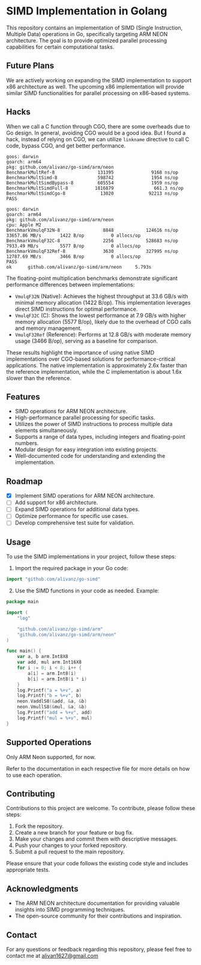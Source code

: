 # SIMD Implementation in Golang

This repository contains an implementation of SIMD (Single Instruction, Multiple Data) operations in Go, specifically targeting ARM NEON architecture. The goal is to provide optimized parallel processing capabilities for certain computational tasks.

## Future Plans

We are actively working on expanding the SIMD implementation to support x86 architecture as well. The upcoming x86 implementation will provide similar SIMD functionalities for parallel processing on x86-based systems.

## Hacks

When we call a C function through CGO, there are some overheads due to Go design.
In general, avoiding CGO would be a good idea.
But I found a hack, instead of relying on CGO, we can utilize `linkname` directive to call C code, bypass CGO, and get better performance.

```
goos: darwin
goarch: arm64
pkg: github.com/alivanz/go-simd/arm/neon
BenchmarkMultRef-8                131395              9168 ns/op
BenchmarkMultSimd-8               598742              1954 ns/op
BenchmarkMultSimdBypass-8         605554              1959 ns/op
BenchmarkMultSimdFull-8          1816879               661.3 ns/op
BenchmarkMultSimdCgo-8             13020             92213 ns/op
PASS
```

```
goos: darwin
goarch: arm64
pkg: github.com/alivanz/go-simd/arm/neon
cpu: Apple M2
BenchmarkVmulqF32N-8                8848            124616 ns/op        33657.86 MB/s       1422 B/op          0 allocs/op
BenchmarkVmulqF32C-8                2256            528683 ns/op        7933.49 MB/s        5577 B/op          0 allocs/op
BenchmarkVmulqF32Ref-8              3630            327995 ns/op        12787.69 MB/s       3466 B/op          0 allocs/op
PASS
ok      github.com/alivanz/go-simd/arm/neon     5.793s
```

The floating-point multiplication benchmarks demonstrate significant performance differences between implementations:

- `VmulqF32N` (Native): Achieves the highest throughput at 33.6 GB/s with minimal memory allocation (1422 B/op). This implementation leverages direct SIMD instructions for optimal performance.
- `VmulqF32C` (C): Shows the lowest performance at 7.9 GB/s with higher memory allocation (5577 B/op), likely due to the overhead of CGO calls and memory management.
- `VmulqF32Ref` (Reference): Performs at 12.8 GB/s with moderate memory usage (3466 B/op), serving as a baseline for comparison.

These results highlight the importance of using native SIMD implementations over CGO-based solutions for performance-critical applications. The native implementation is approximately 2.6x faster than the reference implementation, while the C implementation is about 1.6x slower than the reference.

## Features

- SIMD operations for ARM NEON architecture.
- High-performance parallel processing for specific tasks.
- Utilizes the power of SIMD instructions to process multiple data elements simultaneously.
- Supports a range of data types, including integers and floating-point numbers.
- Modular design for easy integration into existing projects.
- Well-documented code for understanding and extending the implementation.

## Roadmap

- [x] Implement SIMD operations for ARM NEON architecture.
- [ ] Add support for x86 architecture.
- [ ] Expand SIMD operations for additional data types.
- [ ] Optimize performance for specific use cases.
- [ ] Develop comprehensive test suite for validation.

## Usage

To use the SIMD implementations in your project, follow these steps:

1. Import the required package in your Go code:

```go
import "github.com/alivanz/go-simd"
```

2. Use the SIMD functions in your code as needed. Example:

```go
package main

import (
	"log"

	"github.com/alivanz/go-simd/arm"
	"github.com/alivanz/go-simd/arm/neon"
)

func main() {
	var a, b arm.Int8X8
	var add, mul arm.Int16X8
	for i := 0; i < 8; i++ {
		a[i] = arm.Int8(i)
		b[i] = arm.Int8(i * i)
	}
	log.Printf("a = %+v", a)
	log.Printf("b = %+v", b)
	neon.VaddlS8(&add, &a, &b)
	neon.VmullS8(&mul, &a, &b)
	log.Printf("add = %+v", add)
	log.Printf("mul = %+v", mul)
}

```

## Supported Operations

Only ARM Neon supported, for now.

Refer to the documentation in each respective file for more details on how to use each operation.

## Contributing

Contributions to this project are welcome. To contribute, please follow these steps:

1. Fork the repository.
2. Create a new branch for your feature or bug fix.
3. Make your changes and commit them with descriptive messages.
4. Push your changes to your forked repository.
5. Submit a pull request to the main repository.

Please ensure that your code follows the existing code style and includes appropriate tests.

## Acknowledgments

- The ARM NEON architecture documentation for providing valuable insights into SIMD programming techniques.
- The open-source community for their contributions and inspiration.

## Contact

For any questions or feedback regarding this repository, please feel free to contact me at [alivan1627@gmail.com](mailto:alivan1627@gmail.com)